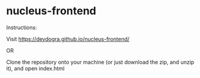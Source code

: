 # nucleus-frontend

Instructions:

Visit https://devdogra.github.io/nucleus-frontend/

OR

Clone the repository onto your machine (or just download the zip, and unzip it),
and open index.html
